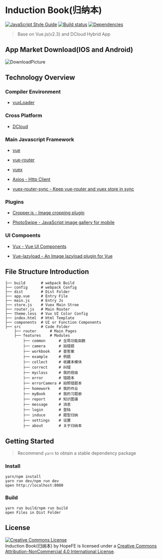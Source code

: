 # Induction Book(归纳本)

[![JavaScript Style Guide](https://img.shields.io/badge/code_style-standard-brightgreen.svg)](https://standardjs.com) [![Build status](https://ci.appveyor.com/api/projects/status/8r82xwcsi2iujudj?svg=true)](https://ci.appveyor.com/project/HopeFE/gnb-student)
[![Dependencies](https://david-dm.org/HopeFE/GNB_STUDENT/status.svg)](https://david-dm.org/HopeFE/GNB_STUDENT)
> Base on Vue.js(v2.3) and DCloud Hybrid App

## App Market Download(IOS and Android)

![DownloadPicture](http://okkula0y9.bkt.clouddn.com/student.png)

## Technology Overview

### Compiler Environment

-	[vuxLoader](https://github.com/airyland/vux-loader)

### Cross Platform

-	[DCloud](http://www.dcloud.io/runtime.html)

### Main Javascript Framework

-	[vue](http://cn.vuejs.org/guide/)

-	[vue-router](http://router.vuejs.org/zh-cn/index.html)

-	[vuex](http://vuex.vuejs.org/zh-cn/index.html)

-	[Axios - Http Client](https://github.com/mzabriskie/axios)

-	[vuex-router-sync - Keep vue-router and vuex store in sync](https://github.com/vuejs/vuex-router-sync)

### Plugins

-	[Cropper.js - Image cropping plugin](https://fengyuanchen.github.io/cropperjs/)

-	[PhotoSwipe - JavaScript image gallery for mobile](https://github.com/dimsemenov/PhotoSwipe)

### UI Compoents

-	[Vux - Vue UI Components](https://vux.li/#/)

-	[Vue-lazyload - An Image lazyload plugin for Vue](https://github.com/hilongjw/vue-lazyload)

## File Structure Introduction

```
├── build       # webpack Build
├── config      # webpack Config
├── dist        # Dist Folder
├── app.vue     # Entry File
├── main.js     # Entry Js
├── store.js    # Vuex Main Stroe
├── router.js   # Main Router
├── theme.less  # Vux UI Color Config
├── index.html  # Html Template
├── components  # UI or Function Components
├── src         # Code Folder
    ├── router      # Main Pages
    ├── features    # Modules
        ├── common      # 全局功能函数
        ├── camera      # 拍错题
        ├── workbook    # 查答案
        ├── example     # 例题
        ├── collect     # 收藏本模块
        ├── correct     # 纠错
        ├── myclass     # 我的班级
        ├── error       # 错题本
        ├── errorCamera # 拍照错题本
        ├── homework    # 我的作业
        ├── myBook      # 我的习题册
        ├── report      # 知识图谱
        ├── message     # 消息
        ├── login       # 登陆
        ├── induce      # 题型归纳
        ├── settings    # 设置
        ├── about       # 关于归纳本
```

## Getting Started
> Recommend `yarn` to obtain a stable dependency package

### Install
```
yarn/npm install
yarn run dev/npm run dev
open http://localhost:8080
```

### Build
```
yarn run build/npm run build
open Files in Dist Folder
```
## License
<a rel="license" href="http://creativecommons.org/licenses/by-nc/4.0/"><img alt="Creative Commons License" style="border-width:0" src="https://i.creativecommons.org/l/by-nc/4.0/88x31.png" /></a><br /><span xmlns:dct="http://purl.org/dc/terms/" property="dct:title">Induction Book(归纳本)</span> by <span xmlns:cc="http://creativecommons.org/ns#" property="cc:attributionName">HopeFE</span> is licensed under a <a rel="license" href="http://creativecommons.org/licenses/by-nc/4.0/">Creative Commons Attribution-NonCommercial 4.0 International License</a>.
